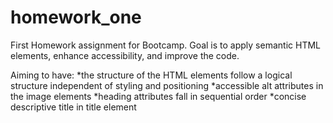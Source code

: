# homework_one
First Homework assignment for Bootcamp. Goal is to apply semantic HTML elements, enhance accessibility, and improve the code.

Aiming to have:
*the structure of the HTML elements follow a logical structure independent of styling and positioning 
*accessible alt attributes in the image elements
*heading attributes fall in sequential order 
*concise descriptive title in title element